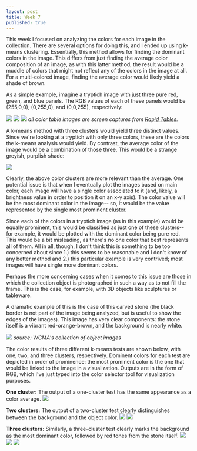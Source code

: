 ```yaml
---
layout: post
title: Week 7
published: true
---
```


This week I focused on analyzing the colors for each image in the collection. There are several options for doing this, and I ended up using k-means clustering. Essentially, this method allows for finding the dominant colors in the image. This differs from just finding the average color composition of an image, as with this latter method, the result would be a muddle of colors that might not reflect any of the colors in the image at all. For a multi-colored image, finding the average color would likely yield a shade of brown. 

As a simple example, imagine a tryptich image with just three pure red, green, and blue panels. The RGB values of each of these panels would be (255,0,0), (0,255,0), and (0,0,255), respectively:

![]("is_project/img/week07_red.png")
![]("is_project/img/week07_green.png")
![]("is_project/img/week07_blue.png")
*all color table images are screen captures from [Rapid Tables](https://www.rapidtables.com/web/color/RGB_Color.html).*

A k-means method with three clusters would yield three distinct values. Since we're looking at a tryptich with only three colors, these are the colors the k-means analysis would yield. By contrast, the average color of the image would be a combination of those three. This would be a strange greyish, purplish shade:

![]("is_project/img/week07_mix.png")

Clearly, the above color clusters are more relevant than the average. One potential issue is that when I eventually plot the images based on main color, each image will have a single color associated to it (and, likely, a brightness value in order to position it on an x-y axis). The color value will be the most dominant color in the image-- so, it would be the value represented by the single most prominent cluster.

Since each of the colors in a tryptich image (as in this example) would be equally prominent, this would be classified as just one of these clusters-- for example, it would be plotted with the dominant color being pure red. This would be a bit misleading, as there's no one color that best represents all of them. All in all, though, I don't think this is something to be too concerned about since 1.) this seems to be reasonable and I don't know of any better method and 2.) this particular example is very contrived; most images will have single more dominant colors. 

Perhaps the more concerning cases when it comes to this issue are those in which the collection object is photographed in such a way as to not fill the frame. This is the case, for example, with 3D objects like sculptures or tableware. 

A dramatic example of this is the case of this carved stone (the black border is not part of the image being analyzed, but is useful to show the edges of the images). This image has very clear components: the stone itself is a vibrant red-orange-brown, and the background is nearly white. 

![]("is-project/img/week07-stone.png")
*source: WCMA's collection of object images*

The color results of three different k-means tests are shown below, with one, two, and three clusters, respectively. Dominent colors for each test are depicted in order of prominence: the most prominent color is the one that would be linked to the image in a visualization. Outputs are in the form of RGB, which I've just typed into the color selector tool for visualization purposes.

**One cluster:** The output of a one-cluster test has the same appearance as a color average.
![]("is-project/img/week07-one-one.png")

**Two clusters:** The output of a two-cluster test clearly distinguishes between the background and the object color.
![]("is-project/img/week07-twothree-one.png")
![]("is-project/img/week07-two-two.png")

**Three clusters:** Similarly, a three-cluster test clearly marks the background as the most dominant color, followed by red tones from the stone itself.
![]("is-project/img/week07-twothree-one.png")
![]("is-project/img/week07-three-two.png")
![]("is-project/img/week07-three-three.png")

